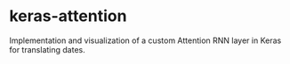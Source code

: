 # keras-attention
Implementation and visualization of a custom Attention RNN layer in Keras for translating dates.
